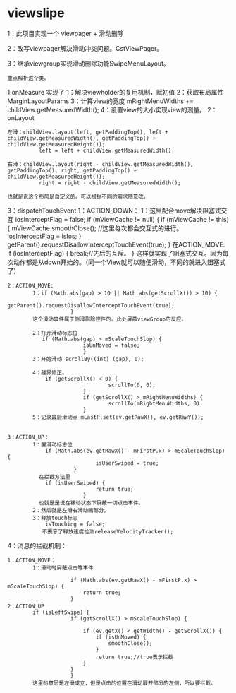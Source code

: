 # viewslipe
1：此项目实现一个 viewpager + 滑动删除

2：改写viewpager解决滑动冲突问题。CstViewPager。

3：继承viewgroup实现滑动删除功能SwipeMenuLayout。

	重点解析这个类。
1:onMeasure
	实现了  1：解决viewholder的复用机制，赋初值
		2：获取布局属性MarginLayoutParams
		3：计算view的宽度 mRightMenuWidths += childView.getMeasuredWidth();
		4：设置view的大小实现view的测量。
2：onLayout

	左滑：childView.layout(left, getPaddingTop(), left + childView.getMeasuredWidth(), getPaddingTop() + childView.getMeasuredHeight());
              left = left + childView.getMeasuredWidth();

	右滑：childView.layout(right - childView.getMeasuredWidth(), getPaddingTop(), right, getPaddingTop() + childView.getMeasuredHeight());
              right = right - childView.getMeasuredWidth();

	也就是说这个布局是自定义的。可以根据不同的需求随意改。


3：dispatchTouchEvent
	1：ACTION_DOWN：
			1：这里配合move解决阻塞式交互
			   iosInterceptFlag = false;
			if (mViewCache != null) {
                        	if (mViewCache != this) {
                           	 mViewCache.smoothClose();
                            	//这里每次都会交互式的进行。
                            	iosInterceptFlag = isIos;
                        	}
                        	getParent().requestDisallowInterceptTouchEvent(true);
                    	}
			在ACTION_MOVE:
			if (iosInterceptFlag) {
                        	break;//先后的互斥。
                   	}
			这样就实现了阻塞式交互。因为每次动作都是从down开始的。（同一个View就可以随便滑动，不同的就进入阻塞式了）

	2：ACTION_MOVE:
			1：if (Math.abs(gap) > 10 || Math.abs(getScrollX()) > 10) {
                        	getParent().requestDisallowInterceptTouchEvent(true);
                    	}
			这个滑动事件属于侧滑删除控件的。此处屏蔽viewGroup的反应。

			2：打开滑动标志位
			   if (Math.abs(gap) > mScaleTouchSlop) {
                        	isUnMoved = false;
                    		}
			3：开始滑动 scrollBy((int) (gap), 0);

			4：越界修正。
				if (getScrollX() < 0) {
                            		scrollTo(0, 0);
                        	}
                        	if (getScrollX() > mRightMenuWidths) {
                            		scrollTo(mRightMenuWidths, 0);
                        	}
			5：记录最后滑动点 mLastP.set(ev.getRawX(), ev.getRawY());


	3：ACTION_UP：
			1：置滑动标志位
				if (Math.abs(ev.getRawX() - mFirstP.x) > mScaleTouchSlop) {
                        		isUserSwiped = true;
                   		 }
			  在拦截方法里
				if (isUserSwiped) {
                        		return true;
                    		}
			  也就是是说在移动状态下屏蔽一切点击事件。
			2：然后就是左滑右滑动画部分。
			3：释放touch标志  
				isTouching = false;
			   不要忘了释放速度检测releaseVelocityTracker();

4：消息的拦截机制：
			
	1：ACTION_MOVE：
			1：滑动时屏蔽点击等事件
			   
                    	if (Math.abs(ev.getRawX() - mFirstP.x) > mScaleTouchSlop) {
                        	return true;
                    	}
	2：ACTION_UP   
			if (isLeftSwipe) {
                        if (getScrollX() > mScaleTouchSlop) {
                    
                            if (ev.getX() < getWidth() - getScrollX()) {
                                if (isUnMoved) {
                                    smoothClose();
                                }
                                return true;//true表示拦截
                            }
                        }
                    	}
			这里的意思是左滑成立，但是点击的位置在滑动展开部分的左侧，所以要拦截。











